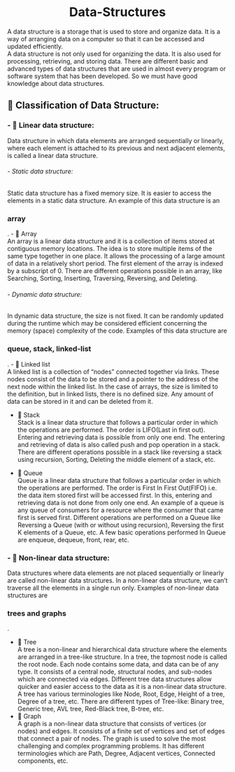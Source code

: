 <div align="center">

# Data-Structures
</div>

A data structure is a storage that is used to store and organize data. It is a way of arranging data on a computer so that it can be accessed and updated efficiently.
<br/>
A data structure is not only used for organizing the data. It is also used for processing, retrieving, and storing data. There are different basic and advanced types of data structures that are used in almost every program or software system that has been developed. So we must have good knowledge about data structures. 

## 🔶 Classification of Data Structure: 

### - 🔹 Linear data structure: 
Data structure in which data elements are arranged sequentially or linearly, where each element is attached to its previous and next adjacent elements, is called a linear data structure. 

<h6> - Static data structure: </h6>Static data structure has a fixed memory size. It is easier to access the elements in a static data structure. An example of this data structure is an <h3>array</h3>.
- 🔸 Array <br />
An array is a linear data structure and it is a collection of items stored at contiguous memory locations. The idea is to store multiple items of the same type together in one place. It allows the processing of a large amount of data in a relatively short period. The first element of the array is indexed by a subscript of 0. There are different operations possible in an array, like Searching, Sorting, Inserting, Traversing, Reversing, and Deleting.

<h6> - Dynamic data structure: </h6>In dynamic data structure, the size is not fixed. It can be randomly updated during the runtime which may be considered efficient concerning the memory (space) complexity of the code. Examples of this data structure are <h3>queue, stack, linked-list</h3>.
- 🔸 Linked list <br />
A linked list is a collection of “nodes” connected together via links. These nodes consist of the data to be stored and a pointer to the address of the next node within the linked list. In the case of arrays, the size is limited to the definition, but in linked lists, there is no defined size. Any amount of data can be stored in it and can be deleted from it.

- 🔸 Stack <br />
Stack is a linear data structure that follows a particular order in which the operations are performed. The order is LIFO(Last in first out). Entering and retrieving data is possible from only one end. The entering and retrieving of data is also called push and pop operation in a stack. There are different operations possible in a stack like reversing a stack using recursion, Sorting, Deleting the middle element of a stack, etc. 

- 🔸 Queue <br />
Queue is a linear data structure that follows a particular order in which the operations are performed. The order is First In First Out(FIFO) i.e. the data item stored first will be accessed first. In this, entering and retrieving data is not done from only one end. An example of a queue is any queue of consumers for a resource where the consumer that came first is served first. Different operations are performed on a Queue like Reversing a Queue (with or without using recursion), Reversing the first K elements of a Queue, etc. A few basic operations performed In Queue are enqueue, dequeue, front, rear, etc.

### - 🔹 Non-linear data structure:
Data structures where data elements are not placed sequentially or linearly are called non-linear data structures. In a non-linear data structure, we can’t traverse all the elements in a single run only. Examples of non-linear data structures are <h3>trees and graphs</h3>.

- 🔸 Tree <br />
A tree is a non-linear and hierarchical data structure where the elements are arranged in a tree-like structure. In a tree, the topmost node is called the root node. Each node contains some data, and data can be of any type. It consists of a central node, structural nodes, and sub-nodes which are connected via edges. Different tree data structures allow quicker and easier access to the data as it is a non-linear data structure. A tree has various terminologies like Node, Root, Edge, Height of a tree, Degree of a tree, etc. 
There are different types of Tree-like: Binary tree, Generic tree, AVL tree, Red-Black tree, B-tree, etc.
- 🔸 Graph <br />
A graph is a non-linear data structure that consists of vertices (or nodes) and edges. It consists of a finite set of vertices and set of edges that connect a pair of nodes. The graph is used to solve the most challenging and complex programming problems. It has different terminologies which are Path, Degree, Adjacent vertices, Connected components, etc.

